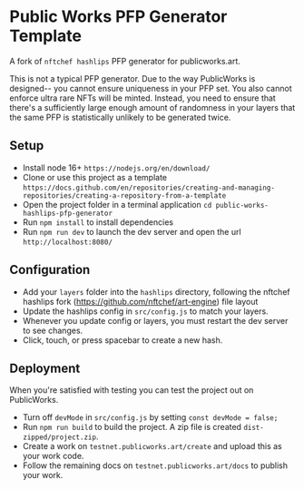 # Public Works PFP Generator Template

A fork of `nftchef hashlips` PFP generator for publicworks.art.

This is not a typical PFP generator. Due to the way PublicWorks is designed-- you cannot ensure uniqueness in your PFP set. You also cannot enforce ultra rare NFTs will be minted. Instead, you need to ensure that there's a sufficiently large enough amount of randomness in your layers that the same PFP is statistically unlikely to be generated twice.

## Setup
* Install node 16+ `https://nodejs.org/en/download/`
* Clone or use this project as a template `https://docs.github.com/en/repositories/creating-and-managing-repositories/creating-a-repository-from-a-template`
* Open the project folder in a terminal application `cd public-works-hashlips-pfp-generator`
* Run `npm install` to install dependencies
* Run `npm run dev` to launch the dev server and open the url `http://localhost:8080/`

## Configuration
* Add your `layers` folder into the `hashlips` directory, following the nftchef hashlips fork (https://github.com/nftchef/art-engine) file layout
* Update the hashlips config in `src/config.js` to match your layers.
* Whenever you update config or layers, you must restart the dev server to see changes.
* Click, touch, or press spacebar to create a new hash.

## Deployment
When you're satisfied with testing you can test the project out on PublicWorks.
* Turn off `devMode` in `src/config.js` by setting `const devMode = false;`
* Run `npm run build` to build the project. A zip file is created `dist-zipped/project.zip`.
* Create a work on `testnet.publicworks.art/create` and upload this as your work code.
* Follow the remaining docs on `testnet.publicworks.art/docs` to publish your work.




